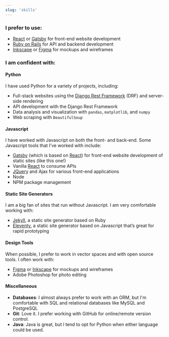 ```yaml
---
slug: 'skills'
---
```


### I prefer to use:

- [React](https://reactjs.org/) or [Gatsby](https://gatsbyjs.org) for front-end
website development
- [Ruby on Rails](https://rubyonrails.org/) for API and backend development
- [Inkscape](https://inkscape.org/) or [Figma](https://www.figma.com/) for mockups and wireframes

### I am confident with:

#### Python

I have used Python for a variety of projects, including:

- Full-stack websites using the [Django Rest Framework](https://www.django-rest-framework.org/)
  (DRF) and server-side rendering
- API development with the Django Rest Framework
- Data analysis and visualization with `pandas`, `matplotlib`, and `numpy`
- Web scraping with `BeautifulSoup`

#### Javascript

I have worked with Javascript on both the front- and back-end. Some Javascript tools that I’ve worked with include:

- [Gatsby](https://gatsbyjs.org) (which is based on [React](https://reactjs.org/)) for
front-end website development of static sites (like this one!)
- Vanilla [React](https://reactjs.org/) to consume APIs
- [JQuery](https://jquery.com/) and Ajax for various front-end applications
- Node
- NPM package management

#### Static Site Generators

I am a big fan of sites that run without Javascript. I am very comfortable working with:

- [Jekyll](https://jekyllrb.com/), a static site generator based on Ruby
- [Eleventy](https://www.11ty.dev/), a static site generator based on Javascript that’s great for rapid prototyping

#### Design Tools

When possible, I prefer to work in vector spaces and with open source tools. I often work with:

- [Figma](https://www.figma.com/) or [Inkscape](https://inkscape.org/) for mockups and wireframes
- Adobe Photoshop for photo editing

#### Miscellaneous

- **Databases**: I almost always prefer to work with an ORM, but I'm comfortable with
  SQL and relational databases like MySQL and PostgreSQL
- **Git**: Love it. I prefer working with GitHub for online/remote version control.
- **Java**: Java is great, but I tend to opt for Python when either language could be used.
